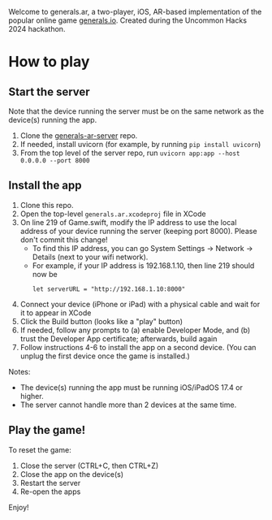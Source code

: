 Welcome to generals.ar, a two-player, iOS, AR-based implementation of the popular online game [generals.io](generals.io). Created during the Uncommon Hacks 2024 hackathon.

# How to play #
## Start the server ##
Note that the device running the server must be on the same network as the device(s) running the app.

1. Clone the [generals-ar-server](https://github.com/adinilfeld/generals-ar-server) repo.
2. If needed, install uvicorn (for example, by running `pip install uvicorn`)
3. From the top level of the server repo, run `uvicorn app:app --host 0.0.0.0 --port 8000`


## Install the app ##
1. Clone this repo.
2. Open the top-level `generals.ar.xcodeproj` file in XCode
3. On line 219 of Game.swift, modify the IP address to use the local address of your device running the server (keeping port 8000). Please don't commit this change!
   - To find this IP address, you can go System Settings -> Network -> Details (next to your wifi network).
   - For example, if your IP address is 192.168.1.10, then line 219 should now be
     ```
     let serverURL = "http://192.168.1.10:8000"
     ```
4. Connect your device (iPhone or iPad) with a physical cable and wait for it to appear in XCode
5. Click the Build button (looks like a "play" button)
6. If needed, follow any prompts to (a) enable Developer Mode, and (b) trust the Developer App certificate; afterwards, build again
7. Follow instructions 4-6 to install the app on a second device. (You can unplug the first device once the game is installed.)

Notes:
- The device(s) running the app must be running iOS/iPadOS 17.4 or higher.
- The server cannot handle more than 2 devices at the same time.


## Play the game! ##
To reset the game: 
1. Close the server (CTRL+C, then CTRL+Z)
2. Close the app on the device(s)
3. Restart the server
4. Re-open the apps

Enjoy!
